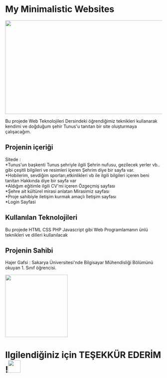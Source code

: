 <h1>My Minimalistic Websites</h1>
<img src ="https://observatoirevivreensemble.org/sites/observatoirevivreensemble.org/files/styles/obs-screen-lg-16-9/public/av_bourguiba.jpg?itok=g-wRGuZQ" width="600" height="300">
<p>   Bu projede Web Teknolojileri Dersindeki öğrendiğimiz teknikleri kullanarak kendimi ve doğduğum şehir Tunus'u tanıtan bir site oluşturmaya çalışacağım.</p>
<h2> Projenin içeriği </h2>
<p> Sitede : <br> 
  *Tunus'un başkenti Tunus şehriyle ilgili Şehrin nufusu, gezilecek yerler vb.. gibi çeşitli bilgileri ve resimleri içeren  Şehrim diye bir sayfa var. <br> 
  *Hobilerim, sevdiğim sporları,etkinlikleri vb ile ilgili bilgileri içeren beni tanitan Hakkında diye bir sayfa var <br> 
  *Aldığım eğitimle ilgili CV'mi içeren Özgeçmiş sayfası <br> 
  *Şehre ait kültürel mirasi anlatan Mirasimiz sayfası <br> 
  *Proje sahibiyle iletişim kurmak amaçlı İletişim sayfası <br> 
  *Login Sayfasi <br> 
</p>
<h2> Kullanılan Teknolojileri </h2>
<p> Bu projede HTML CSS PHP Javascript gibi Web Programlamanın ünlü teknikleri ve dilleri kullanılacak </p>
<h2> Projenin Sahibi </h2>
<p> Hajer Gafsi : Sakarya Üniversitesi'nde Bilgisayar Mühendisliği Bölümünü okuyan 1. Sınıf öğrencisi. </p>
<img src="https://secureservercdn.net/198.71.233.51/cxz.f6d.myftpupload.com/wp-content/uploads/2019/02/Tunisia.jpg" height="200" >
<h1>Ilgilendiğiniz için TEŞEKKÜR EDERİM !<img src ="https://i.dlpng.com/static/png/6324562_preview.png" height="40" width="40"> </h1>

